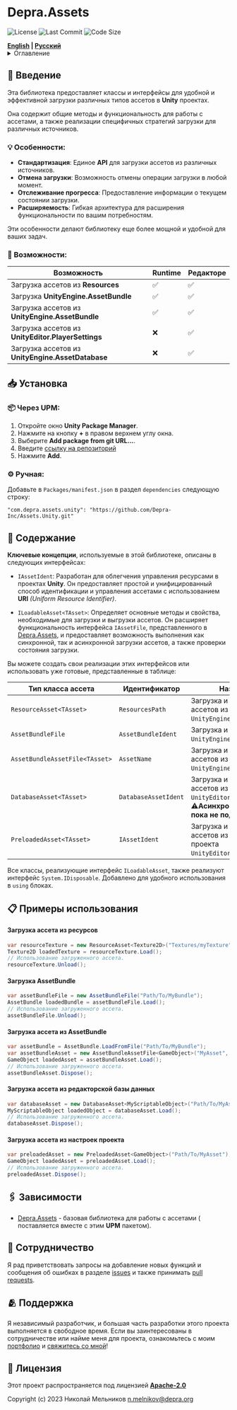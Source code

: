# Depra.Assets

![License](https://img.shields.io/github/license/Depra-Inc/Assets.Unity?style=flat-square)
![Last Commit](https://img.shields.io/github/last-commit/Depra-Inc/Assets.Unity?style=flat-square)
![Code Size](https://img.shields.io/github/languages/code-size/Depra-Inc/Assets.Unity?style=flat-square)

<div>
    <strong><a href="README.md">English</a> | <a href="README.RU.md">Русский</a></strong>
</div>

<details>
<summary>Оглавление</summary>

- [Введение](#-введение)
    - [Особенности](#-особенности)
    - [Возможности](#-возможности)
- [Установка](#-установка)
- [Содержание](#-содержание)
- [Примеры использования](#-примеры-использования)
    - [Загрузка ассета из ресурсов](#загрузка-ассета-из-ресурсов)
    - [Загрузка AssetBundle](#загрузка-assetbundle)
    - [Загрузка ассета из AssetBundle](#загрузка-ассета-из-assetbundle)
    - [Загрузка ассета из редакторской базы данных](#загрузка-ассета-из-редакторской-базы-данных)
    - [Загрузка ассета из настроек проекта](#загрузка-ассета-из-настроек-проекта)
- [Зависимости](#-зависимости)
- [Сотрудничество](#-сотрудничество)
- [Поддержка](#-поддержка)
- [Лицензия](#-лицензия)

</details>

## 🧾 Введение

Эта библиотека предоставляет классы и интерфейсы для удобной и эффективной загрузки различных типов ассетов в **Unity**
проектах.

Она содержит общие методы и функциональность для работы с ассетами, а также реализации специфичных стратегий
загрузки для различных источников.

### 💡 Особенности:

- **Стандартизация**: Единое **API** для загрузки ассетов из различных источников.
- **Отмена загрузки**: Возможность отмены операции загрузки в любой момент.
- **Отслеживание прогресса**: Предоставление информации о текущем состоянии загрузки.
- **Расширяемость**: Гибкая архитектура для расширения функциональности по вашим потребностям.

Эти особенности делают библиотеку еще более мощной и удобной для ваших задач.

### 🦾 Возможности:

| Возможность                                        | Runtime | Редакторе |
|----------------------------------------------------|---------|-----------|
| Загрузка ассетов из **Resources**                  | ✅       | ✅         |
| Загрузка **UnityEngine.AssetBundle**               | ✅       | ✅         |
| Загрузка ассетов из **UnityEngine.AssetBundle**    | ✅       | ✅         |
| Загрузка ассетов из **UnityEditor.PlayerSettings** | ❌       | ✅         |
| Загрузка ассетов из **UnityEngine.AssetDatabase**  | ❌       | ✅         |

## 📥 Установка

### 📦 Через **UPM**:

1. Откройте окно **Unity Package Manager**.
2. Нажмите на кнопку **+** в правом верхнем углу окна.
3. Выберите **Add package from git URL...**.
4. Введите [ссылку на репозиторий](https://github.com/Depra-Inc/Assets.Unity.git)
5. Нажмите **Add**.

### ⚙️ Ручная:

Добавьте в `Packages/manifest.json` в раздел `dependencies` следующую строку:

```
"com.depra.assets.unity": "https://github.com/Depra-Inc/Assets.Unity.git"
```

## 📖 Содержание

**Ключевые концепции**, используемые в этой библиотеке, описаны в следующих интерфейсах:

- `IAssetIdent`: Разработан для облегчения управления ресурсами в проектах **Unity**.
  Он предоставляет простой и унифицированный способ идентификации и управления ассетами с использованием **URI**
  *(Uniform Resource Identifier)*.

- `ILoadableAsset<TAsset>`: Определяет основные методы и свойства, необходимые для загрузки и выгрузки ассетов.
  Он расширяет функциональность интерфейса `IAssetFile`, представленного
  в [Depra.Assets](https://github.com/Depra-Inc/Assets), и предоставляет возможность выполнения как синхронной, так и
  асинхронной загрузки ассетов, а также проверки состояния загрузки.

Вы можете создать свои реализации этих интерфейсов или использовать уже готовые, представленные в таблице:

| Тип класса ассета              | Идентификатор        | Назначение                                                                                                     |
|--------------------------------|----------------------|----------------------------------------------------------------------------------------------------------------|
| `ResourceAsset<TAsset>`        | `ResourcesPath`      | Загрузка и выгрузка ассетов из `UnityEngine.Resources`.                                                        |
| `AssetBundleFile`              | `AssetBundleIdent`   | Загрузка и выгрузка `UnityEngine.AssetBundle`.                                                                 |
| `AssetBundleAssetFile<TAsset>` | `AssetName`          | Загрузка и выгрузка ассетов из `UnityEngine.AssetBundle`.                                                      |
| `DatabaseAsset<TAsset>`        | `DatabaseAssetIdent` | Загрузка и выгрузка ассетов из `UnityEditor.AssetDatabase`. ⚠️**Асинхронная загрузка пока не поддерживается.** |
| `PreloadedAsset<TAsset>`       | `IAssetIdent`        | Загрузка и выгрузка ассетов из настроек проекта `UnityEditor.ProjectSettings`.                                 |

Все классы, реализующие интерфейс `ILoadableAsset`, также реализуют интерфейс `System.IDisposable`.
Добавлено для удобного использования в `using` блоках.

## 📋 Примеры использования

#### Загрузка ассета из ресурсов

```csharp
var resourceTexture = new ResourceAsset<Texture2D>("Textures/myTexture");
Texture2D loadedTexture = resourceTexture.Load();
// Использование загруженного ассета.
resourceTexture.Unload();
```

#### Загрузка AssetBundle

```csharp
var assetBundleFile = new AssetBundleFile("Path/To/MyBundle");
AssetBundle loadedBundle = assetBundleFile.Load();
// Использование загруженного ассета.
assetBundleFile.Unload();
```

#### Загрузка ассета из AssetBundle

```csharp
var assetBundle = AssetBundle.LoadFromFile("Path/To/MyBundle");
var assetBundleAsset = new AssetBundleAssetFile<GameObject>("MyAsset", assetBundle);
GameObject loadedAsset = assetBundleAsset.Load();
// Использование загруженного ассета.
assetBundleAsset.Dispose();
```

#### Загрузка ассета из редакторской базы данных

```csharp
var databaseAsset = new DatabaseAsset<MyScriptableObject>("Path/To/MyAsset");
MyScriptableObject loadedObject = databaseAsset.Load();
// Использование загруженного ассета.
databaseAsset.Dispose();
```

#### Загрузка ассета из настроек проекта

```csharp
var preloadedAsset = new PreloadedAsset<GameObject>("Path/To/MyAsset");
GameObject loadedAsset = preloadedAsset.Load();
// Использование загруженного ассета.
preloadedAsset.Dispose();
```

## 🖇️ Зависимости

- [Depra.Assets](https://github.com/Depra-Inc/Assets) - базовая библиотека для работы с ассетами (
  поставляется вместе с этим **UPM** пакетом).

## 🤝 Сотрудничество

Я рад приветствовать запросы на добавление новых функций и сообщения об ошибках в
разделе [issues](https://github.com/Depra-Inc/Assets.Unity/issues) и также
принимать [pull requests](https://github.com/Depra-Inc/Assets.Unity/pulls).

## 🫂 Поддержка

Я независимый разработчик,
и большая часть разработки этого проекта выполняется в свободное время.
Если вы заинтересованы в сотрудничестве или найме меня для проекта,
ознакомьтесь с моим [портфолио](https://github.com/Depra-Inc)
и [свяжитесь со мной](mailto:g0dzZz1lla@yandex.ru)!

## 🔐 Лицензия

Этот проект распространяется под лицензией
**[Apache-2.0](https://github.com/Depra-Inc/Assets.Unity/blob/main/LICENSE.md)**

Copyright (c) 2023 Николай Мельников
[n.melnikov@depra.org](mailto:n.melnikov@depra.org)